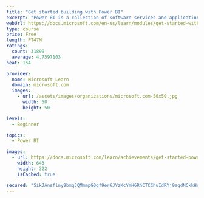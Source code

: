```yaml
---
title: "Get started building with Power BI"
excerpt: "Power BI is a collection of software services and applications that let you connect to all sorts of data sources and create compelling visuals and reports. You can benefit from receiving those reports, or you can share them with others inside or outside your organization. Learn the basics of Power BI, how its services and applications work together, and how they can be used to create or experience compelling visuals and analytics based on your data."
webUrl: https://docs.microsoft.com/en-us/learn/modules/get-started-with-power-bi/
type: course
price: Free
length: PT47M
ratings:
  count: 31899
  average: 4.7597103
heat: 154

provider:
  name: Microsoft Learn
  domain: microsoft.com
  images:
    - url: /assets/images/organizations/microsoft.com-50x50.jpg
      width: 50
      height: 50

levels:
  - Beginner

topics:
  - Power BI

images:
  - url: https://docs.microsoft.com/learn/achievements/get-started-power-bi-social.png
    width: 643
    height: 322
    isCached: true

secured: "SikJAnsflny9bmq3QMmmpG0gf9er6JYzKcYmH6RhCTCChuIdRYj9aqdNCkkHs0wKaCbg2vjDx7idn7nACtCSELeWD/sP0BRTlH9gptd4Y5QplEhkKmg7clzoZcIl7Yf1xQEgXoWs9YAmmyCeKXx2Z8nXHDC2deguB20p8a3pKDhtJWnG+RlGbkjDN0lXcAGN/wDwdwrts/+aYkTVE1y3Y+MJEZPGBSetvmgInIVrMWaFv/VNIV8xuCr9n6agghzqGdfIzeZDE5zz+GqBLRqdeF3FbCn6SAoRVjh1AV3zl2RnT5kksmPe73iORcaEedp28cSb7SgGXkZgnU3FGW3lrKO0F7/gisO3dSAjJnCLIf+3oTBQTPuQcrLD7BPRhwI95xgrUXcGcxLAeM4hlO3rltwyXeG03U3sQVAoIqzah9jR/RLpWWheqqZ8livfYN+b;dxapkb1s1ROMNHWGWXCHHg=="
---
```


